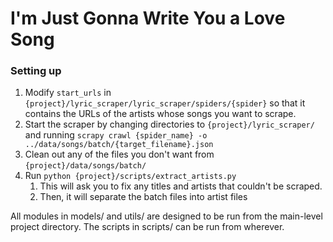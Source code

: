 # I'm Just Gonna Write You a Love Song


### Setting up
1. Modify `start_urls` in  `{project}/lyric_scraper/lyric_scraper/spiders/{spider}` so that it contains the URLs of the artists whose songs you want to scrape.
1. Start the scraper by changing directories to `{project}/lyric_scraper/` and running `scrapy crawl {spider_name} -o ../data/songs/batch/{target_filename}.json`
1. Clean out any of the files you don't want from `{project}/data/songs/batch/`
1. Run `python {project}/scripts/extract_artists.py`
	1. This will ask you to fix any titles and artists that couldn't be scraped.
	1. Then, it will separate the batch files into artist files


All modules in models/ and utils/ are designed to be run from the main-level project directory. The scripts in scripts/ can be run from wherever.